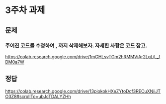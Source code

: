 # 3주차 과제
## 문제
### 주어진 코드를 수정하여 , 까지 삭제해보자. 자세한 사항은 코드 참고.
<https://colab.research.google.com/drive/1mGHLsvTGm2hRMMViAr2LqLiL_fDM0a7W>

## 정답
<https://colab.research.google.com/drive/13piokokHXeZYtoDcf3RECuXNiiJTO3Z8#scrollTo=ubJcTDALYZHh>

